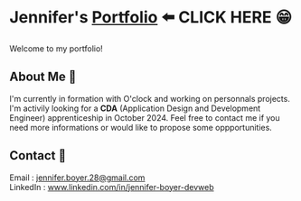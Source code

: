 # Jennifer's [Portfolio](https://boyerjennifer.github.io/) ⬅️ CLICK HERE 😁 

Welcome to my portfolio!

## About Me 👋

I'm currently in formation with O'clock and working on personnals projects. I'm activily looking for a **CDA** (Application Design and Development Engineer) apprenticeship in October 2024. 
Feel free to contact me if you need more informations or would like to propose some oppportunities.

## Contact 🔗

Email : jennifer.boyer.28@gmail.com  
LinkedIn : www.linkedin.com/in/jennifer-boyer-devweb





